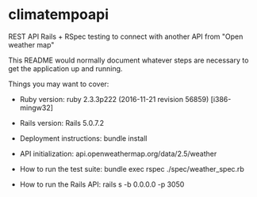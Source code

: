 # climatempoapi
REST API Rails + RSpec testing to connect with another API from "Open weather map"

This README would normally document whatever steps are necessary to get the
application up and running.

Things you may want to cover:

* Ruby version: ruby 2.3.3p222 (2016-11-21 revision 56859) [i386-mingw32]

* Rails version: Rails 5.0.7.2

* Deployment instructions: bundle install

* API initialization: api.openweathermap.org/data/2.5/weather

* How to run the test suite: bundle exec rspec ./spec/weather_spec.rb

* How to run the Rails API: rails s -b 0.0.0.0 -p 3050

